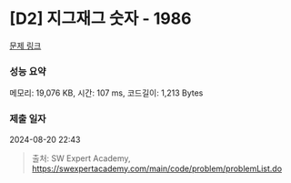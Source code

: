 # [D2] 지그재그 숫자 - 1986 

[문제 링크](https://swexpertacademy.com/main/code/problem/problemDetail.do?contestProbId=AV5PxmBqAe8DFAUq) 

### 성능 요약

메모리: 19,076 KB, 시간: 107 ms, 코드길이: 1,213 Bytes

### 제출 일자

2024-08-20 22:43



> 출처: SW Expert Academy, https://swexpertacademy.com/main/code/problem/problemList.do
